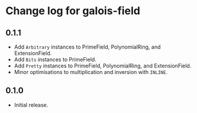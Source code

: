 # Change log for galois-field

## 0.1.1

* Add `Arbitrary` instances to PrimeField, PolynomialRing, and ExtensionField.
* Add `Bits` instances to PrimeField.
* Add `Pretty` instances to PrimeField, PolynomialRing, and ExtensionField.
* Minor optimisations to multiplication and inversion with `INLINE`.

## 0.1.0

* Initial release.
